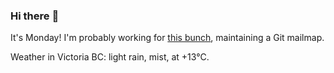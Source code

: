 ### Hi there :wave:

It's Monday! I'm probably working for [this bunch](https://github.com/kohofinancial), maintaining a Git mailmap.

Weather in Victoria BC: light rain, mist, at +13°C.
